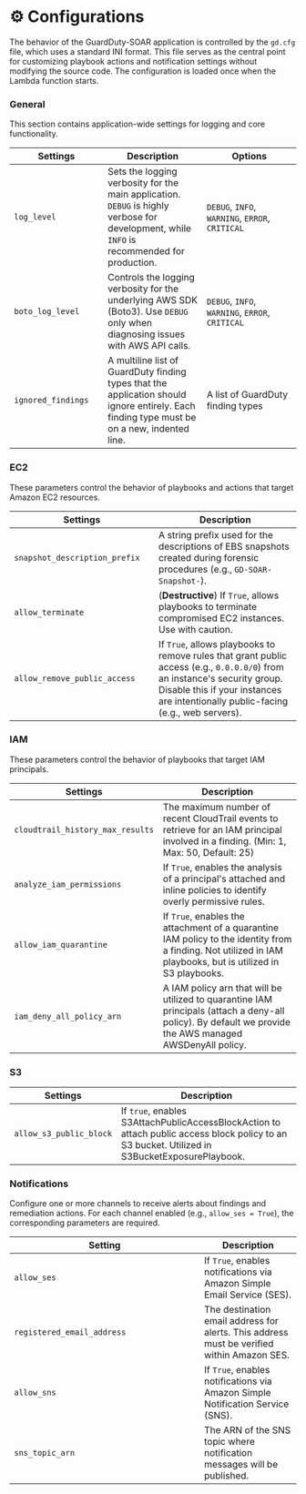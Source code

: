 # ⚙️ Configurations

The behavior of the GuardDuty-SOAR application is controlled by the `gd.cfg` file, which uses a standard INI format. This file serves as the central point for customizing playbook actions and notification settings without modifying the source code. The configuration is loaded once when the Lambda function starts.

### General

This section contains application-wide settings for logging and core functionality.

<table><thead><tr><th width="186">Settings</th><th width="260">Description</th><th width="294">Options</th></tr></thead><tbody><tr><td><code>log_level</code></td><td>Sets the logging verbosity for the main application. <code>DEBUG</code> is highly verbose for development, while <code>INFO</code> is recommended for production.</td><td><code>DEBUG</code>, <code>INFO</code>, <code>WARNING</code>, <code>ERROR</code>, <code>CRITICAL</code></td></tr><tr><td><code>boto_log_level</code></td><td>Controls the logging verbosity for the underlying AWS SDK (Boto3). Use <code>DEBUG</code> only when diagnosing issues with AWS API calls.</td><td><code>DEBUG</code>, <code>INFO</code>, <code>WARNING</code>, <code>ERROR</code>, <code>CRITICAL</code></td></tr><tr><td><code>ignored_findings</code></td><td>A multiline list of GuardDuty finding types that the application should ignore entirely. Each finding type must be on a new, indented line.</td><td>A list of GuardDuty finding types</td></tr></tbody></table>

### EC2

These parameters control the behavior of playbooks and actions that target Amazon EC2 resources.

<table><thead><tr><th width="269">Settings</th><th width="476">Description</th></tr></thead><tbody><tr><td><code>snapshot_description_prefix</code></td><td>A string prefix used for the descriptions of EBS snapshots created during forensic procedures (e.g., <code>GD-SOAR-Snapshot-</code>).</td></tr><tr><td><code>allow_terminate</code></td><td>(<strong>Destructive</strong>) If <code>True</code>, allows playbooks to terminate compromised EC2 instances. Use with caution.</td></tr><tr><td><code>allow_remove_public_access</code></td><td>If <code>True</code>, allows playbooks to remove rules that grant public access (e.g., <code>0.0.0.0/0</code>) from an instance's security group. Disable this if your instances are intentionally public-facing (e.g., web servers).</td></tr></tbody></table>

### IAM

These parameters control the behavior of playbooks that target IAM principals.

| Settings                                                              | Description                                                                                                                                             |
| --------------------------------------------------------------------- | ------------------------------------------------------------------------------------------------------------------------------------------------------- |
| `cloudtrail_history_max_results` | The maximum number of recent CloudTrail events to retrieve for an IAM principal involved in a finding. (Min: 1, Max: 50, Default: 25)                   |
| `analyze_iam_permissions`        | If `True`, enables the analysis of a principal's attached and inline policies to identify overly permissive rules. |
| `allow_iam_quarantine` | If `True`, enables the attachment of a quarantine IAM policy to the identity from a finding. Not utilized in IAM playbooks, but is utilized in S3 playbooks. |
| `iam_deny_all_policy_arn` | A IAM policy arn that will be utilized to quarantine IAM principals (attach a deny-all policy). By default we provide the AWS managed AWSDenyAll policy. |

### S3

| Settings |Description |
|--|--|
| `allow_s3_public_block` | If `true`, enables S3AttachPublicAccessBlockAction to attach public access block policy to an S3 bucket. Utilized in S3BucketExposurePlaybook. |

### Notifications

Configure one or more channels to receive alerts about findings and remediation actions. For each channel enabled (e.g., `allow_ses = True`), the corresponding parameters are required.

<table><thead><tr><th width="318">Setting</th><th>Description</th></tr></thead><tbody><tr><td><code>allow_ses</code></td><td>If <code>True</code>, enables notifications via Amazon Simple Email Service (SES).</td></tr><tr><td><code>registered_email_address</code></td><td>The destination email address for alerts. This address must be verified within Amazon SES.</td></tr><tr><td><code>allow_sns</code></td><td>If <code>True</code>, enables notifications via Amazon Simple Notification Service (SNS).</td></tr><tr><td><code>sns_topic_arn</code></td><td>The ARN of the SNS topic where notification messages will be published.</td></tr></tbody></table>